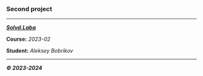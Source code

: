### Second project

---

***[Solvd.Laba](https://laba.solvd.com/)***

**Course:** *2023-02*

**Student:** *Aleksey Bobrikov*

---

***© 2023-2024***
